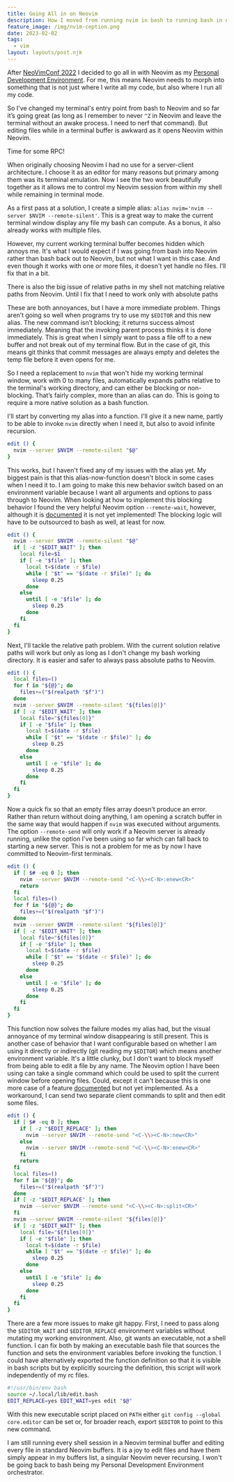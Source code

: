 ```yaml
---
title: Going All in on Neovim
description: How I moved from running nvim in bash to running bash in nvim
feature_image: /img/nvim-ception.png
date: 2023-02-02
tags:
  - vim
layout: layouts/post.njk
---
```

After [NeoVimConf 2022](/posts/neovimconf-2022) I decided to go all in with Neovim as my [Personal Development Environment](https://www.youtube.com/watch?v=QMVIJhC9Veg). For me, this means Neovim needs to morph into something that is not just where I write all my code, but also where I run all my code.

So I've changed my terminal's entry point from bash to Neovim and so far it’s going great (as long as I remember to never `^Z` in Neovim and leave the terminal without an awake process. I need to nerf that command). But editing files while in a terminal buffer is awkward as it opens Neovim within Neovim.

Time for some RPC!

When originally choosing Neovim I had no use for a server-client architecture. I choose it as an editor for many reasons but primary among them was its terminal emulation. Now I see the two work beautifully together as it allows me to control my Neovim session from within my shell while remaining in terminal mode.

As a first pass at a solution, I create a simple alias: `alias nvim='nvim --server $NVIM --remote-silent'`. This is a great way to make the current terminal window display any file my bash can compute. As a bonus, it also already works with multiple files.

However, my current working terminal buffer becomes hidden which annoys me. It's what I would expect if I was going from bash into Neovim rather than bash back out to Neovim, but not what I want in this case. And even though it works with one or more files, it doesn't yet handle no files. I’ll fix that in a bit. 

There is also the big issue of relative paths in my shell not matching relative paths from Neovim. Until I fix that I need to work only with absolute paths

These are both annoyances, but I have a more immediate problem. Things aren’t going so well when programs try to use my `$EDITOR` and this new alias. The new command isn’t blocking; it returns success almost immediately. Meaning that the invoking parent process thinks it is done immediately. This is great when I simply want to pass a file off to a new buffer and not break out of my terminal flow. But in the case of git, this means git thinks that commit messages are always empty and deletes the temp file before it even opens for me. 

So I need a replacement to `nvim` that won't hide my working terminal window, work with 0 to many files, automatically expands paths relative to the terminal's working directory, and can either be blocking or non-blocking. That’s fairly complex, more than an alias can do. This is going to require a more native solution as a bash function.

I'll start by converting my alias into a function. I'll give it a new name, partly to be able to invoke `nvim` directly when I need it, but also to avoid infinite recursion.
```bash
edit () {
  nvim --server $NVIM --remote-silent "$@"
}
```


This works, but I haven't fixed any of my issues with the alias yet. My biggest pain is that this alias-now-function doesn't block in some cases when I need it to. I am going to make this new behavior switch based on an environment variable because I want all arguments and options to pass through to Neovim. When looking at how to implement this blocking behavior I found the very helpful Neovim option `--remote-wait`, however, although it is [documented](https://neovim.io/doc/user/remote.html) it is not yet implemented! The blocking logic will have to be outsourced to bash as well, at least for now.
```bash
edit () {
  nvim --server $NVIM --remote-silent "$@"
  if [ -z "$EDIT_WAIT" ]; then
    local file=$1
    if [ -e "$file" ]; then
      local t=$(date -r $file)
      while [ "$t" == "$(date -r $file)" ]; do
        sleep 0.25
      done
    else
      until [ -e "$file" ]; do
        sleep 0.25
      done
    fi
  fi
}
```


Next, I'll tackle the relative path problem. With the current solution relative paths will work but only as long as I don't change my bash working directory. It is easier and safer to always pass absolute paths to Neovim.
```bash
edit () {
  local files=()
  for f in "${@}"; do
    files+=("$(realpath "$f")")
  done
  nvim --server $NVIM --remote-silent "${files[@]}"
  if [ -z "$EDIT_WAIT" ]; then
    local file="${files[0]}"
    if [ -e "$file" ]; then
      local t=$(date -r $file)
      while [ "$t" == "$(date -r $file)" ]; do
        sleep 0.25
      done
    else
      until [ -e "$file" ]; do
        sleep 0.25
      done
    fi
  fi
}
```


Now a quick fix so that an empty files array doesn't produce an error. Rather than return without doing anything, I am opening a scratch buffer in the same way that would happen if `nvim` was executed without arguments. The option `--remote-send` will only work if a Neovim server is already running, unlike the option I've been using so far which can fall back to starting a new server. This is not a problem for me as by now I have committed to Neovim-first terminals.
```bash
edit () {
  if [ $# -eq 0 ]; then
    nvim --server $NVIM --remote-send "<C-\\><C-N>:enew<CR>"
    return
  fi
  local files=()
  for f in "${@}"; do
    files+=("$(realpath "$f")")
  done
  nvim --server $NVIM --remote-silent "${files[@]}"
  if [ -z "$EDIT_WAIT" ]; then
    local file="${files[0]}"
    if [ -e "$file" ]; then
      local t=$(date -r $file)
      while [ "$t" == "$(date -r $file)" ]; do
        sleep 0.25
      done
    else
      until [ -e "$file" ]; do
        sleep 0.25
      done
    fi
  fi
}
```


This function now solves the failure modes my alias had, but the visual annoyance of my terminal window disappearing is still present. This is another case of behavior that I want configurable based on whether I am using it directly or indirectly (git reading my `$EDITOR`) which means another environment variable. It's a little clunky, but I don't want to block myself from being able to edit a file by any name. The Neovim option I have been using can take a single command which could be used to split the current window before opening files. Could, except it can't because this is one more case of a feature [documented](https://neovim.io/doc/user/remote.html#clientserver) but not yet implemented. As a workaround, I can send two separate client commands to split and then edit some files.
```bash
edit () {
  if [ $# -eq 0 ]; then
    if [ -z "$EDIT_REPLACE" ]; then
      nvim --server $NVIM --remote-send "<C-\\><C-N>:new<CR>"
    else
      nvim --server $NVIM --remote-send "<C-\\><C-N>:enew<CR>"
    fi
    return
  fi
  local files=()
  for f in "${@}"; do
    files+=("$(realpath "$f")")
  done
  if [ -z "$EDIT_REPLACE" ]; then
    nvim --server $NVIM --remote-send "<C-\\><C-N>:split<CR>"
  fi
  nvim --server $NVIM --remote-silent "${files[@]}"
  if [ -z "$EDIT_WAIT" ]; then
    local file="${files[0]}"
    if [ -e "$file" ]; then
      local t=$(date -r $file)
      while [ "$t" == "$(date -r $file)" ]; do
        sleep 0.25
      done
    else
      until [ -e "$file" ]; do
        sleep 0.25
      done
    fi
  fi
}
```


There are a few more issues to make git happy. First, I need to pass along the `$EDITOR_WAIT` and `$EDITOR_REPLACE` environment variables without mutating my working environment. Also, git wants an executable, not a shell function. I can fix both by making an executable bash file that sources the function and sets the environment variables before invoking the function. I could have alternatively exported the function definition so that it is visible in bash scripts but by explicitly sourcing the definition, this script will work independently of my rc files.
```bash
#!/usr/bin/env bash
source ~/.local/lib/edit.bash
EDIT_REPLACE=yes EDIT_WAIT=yes edit "$@"
```


With this new executable script placed on `PATH` either `git config --global core.editor` can be set or, for broader reach, export `$EDITOR` to point to this new command.

I am still running every shell session in a Neovim terminal buffer and editing every file in standard Neovim buffers. It is a joy to edit files and have them simply appear in my buffers list, a singular Neovim never recursing. I won't be going back to bash being my Personal Development Environment orchestrator.
